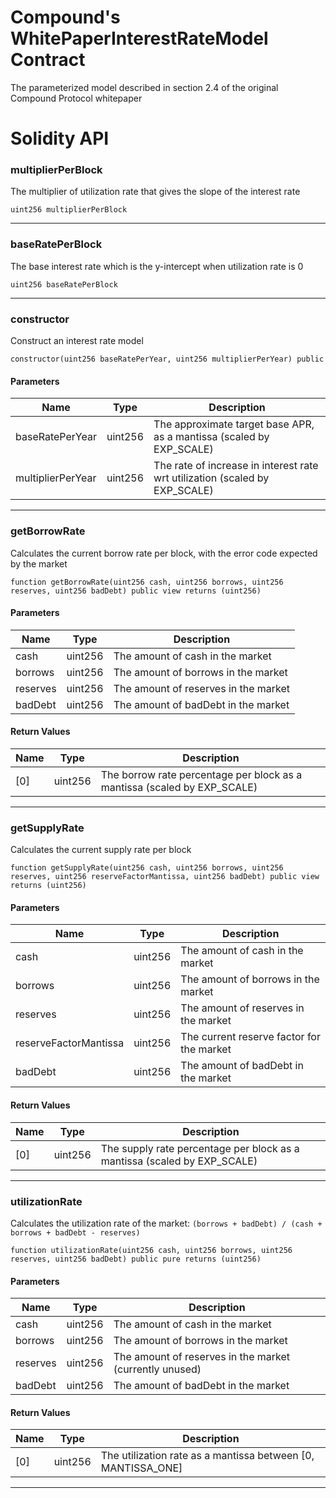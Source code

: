 # Compound&#x27;s WhitePaperInterestRateModel Contract

The parameterized model described in section 2.4 of the original Compound Protocol whitepaper

# Solidity API

### multiplierPerBlock

The multiplier of utilization rate that gives the slope of the interest rate

```solidity
uint256 multiplierPerBlock
```

---

### baseRatePerBlock

The base interest rate which is the y-intercept when utilization rate is 0

```solidity
uint256 baseRatePerBlock
```

---

### constructor

Construct an interest rate model

```solidity
constructor(uint256 baseRatePerYear, uint256 multiplierPerYear) public
```

#### Parameters

| Name              | Type    | Description                                                                 |
| ----------------- | ------- | --------------------------------------------------------------------------- |
| baseRatePerYear   | uint256 | The approximate target base APR, as a mantissa (scaled by EXP_SCALE)        |
| multiplierPerYear | uint256 | The rate of increase in interest rate wrt utilization (scaled by EXP_SCALE) |

---

### getBorrowRate

Calculates the current borrow rate per block, with the error code expected by the market

```solidity
function getBorrowRate(uint256 cash, uint256 borrows, uint256 reserves, uint256 badDebt) public view returns (uint256)
```

#### Parameters

| Name     | Type    | Description                          |
| -------- | ------- | ------------------------------------ |
| cash     | uint256 | The amount of cash in the market     |
| borrows  | uint256 | The amount of borrows in the market  |
| reserves | uint256 | The amount of reserves in the market |
| badDebt  | uint256 | The amount of badDebt in the market  |

#### Return Values

| Name | Type    | Description                                                              |
| ---- | ------- | ------------------------------------------------------------------------ |
| [0]  | uint256 | The borrow rate percentage per block as a mantissa (scaled by EXP_SCALE) |

---

### getSupplyRate

Calculates the current supply rate per block

```solidity
function getSupplyRate(uint256 cash, uint256 borrows, uint256 reserves, uint256 reserveFactorMantissa, uint256 badDebt) public view returns (uint256)
```

#### Parameters

| Name                  | Type    | Description                               |
| --------------------- | ------- | ----------------------------------------- |
| cash                  | uint256 | The amount of cash in the market          |
| borrows               | uint256 | The amount of borrows in the market       |
| reserves              | uint256 | The amount of reserves in the market      |
| reserveFactorMantissa | uint256 | The current reserve factor for the market |
| badDebt               | uint256 | The amount of badDebt in the market       |

#### Return Values

| Name | Type    | Description                                                              |
| ---- | ------- | ------------------------------------------------------------------------ |
| [0]  | uint256 | The supply rate percentage per block as a mantissa (scaled by EXP_SCALE) |

---

### utilizationRate

Calculates the utilization rate of the market: `(borrows + badDebt) / (cash + borrows + badDebt - reserves)`

```solidity
function utilizationRate(uint256 cash, uint256 borrows, uint256 reserves, uint256 badDebt) public pure returns (uint256)
```

#### Parameters

| Name     | Type    | Description                                             |
| -------- | ------- | ------------------------------------------------------- |
| cash     | uint256 | The amount of cash in the market                        |
| borrows  | uint256 | The amount of borrows in the market                     |
| reserves | uint256 | The amount of reserves in the market (currently unused) |
| badDebt  | uint256 | The amount of badDebt in the market                     |

#### Return Values

| Name | Type    | Description                                                  |
| ---- | ------- | ------------------------------------------------------------ |
| [0]  | uint256 | The utilization rate as a mantissa between [0, MANTISSA_ONE] |

---
